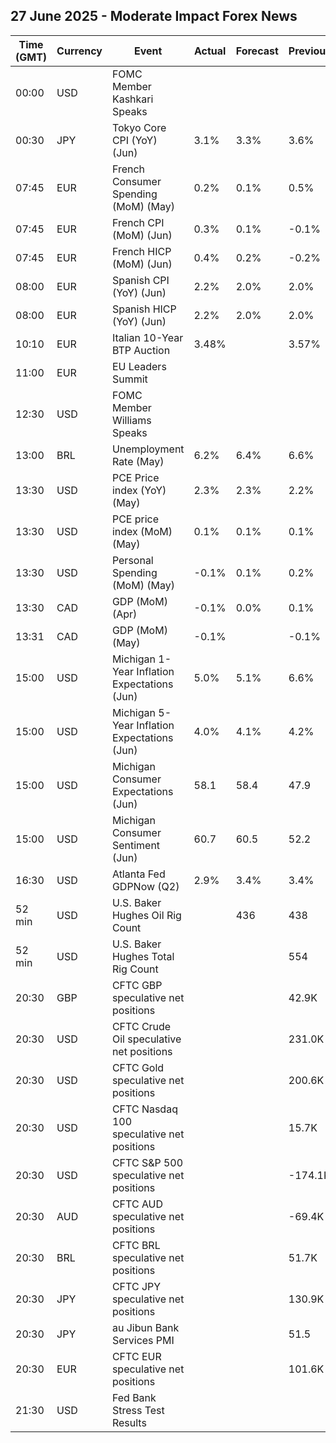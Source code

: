 ## 27 June 2025 - Moderate Impact Forex News

| Time (GMT) | Currency | Event | Actual | Forecast | Previous |
|------|----------|-------|--------|----------|----------|
| 00:00 | USD | FOMC Member Kashkari Speaks |  |  |  |
| 00:30 | JPY | Tokyo Core CPI (YoY) (Jun) | 3.1% | 3.3% | 3.6% |
| 07:45 | EUR | French Consumer Spending (MoM) (May) | 0.2% | 0.1% | 0.5% |
| 07:45 | EUR | French CPI (MoM) (Jun) | 0.3% | 0.1% | -0.1% |
| 07:45 | EUR | French HICP (MoM) (Jun) | 0.4% | 0.2% | -0.2% |
| 08:00 | EUR | Spanish CPI (YoY) (Jun) | 2.2% | 2.0% | 2.0% |
| 08:00 | EUR | Spanish HICP (YoY) (Jun) | 2.2% | 2.0% | 2.0% |
| 10:10 | EUR | Italian 10-Year BTP Auction | 3.48% |  | 3.57% |
| 11:00 | EUR | EU Leaders Summit |  |  |  |
| 12:30 | USD | FOMC Member Williams Speaks |  |  |  |
| 13:00 | BRL | Unemployment Rate (May) | 6.2% | 6.4% | 6.6% |
| 13:30 | USD | PCE Price index (YoY) (May) | 2.3% | 2.3% | 2.2% |
| 13:30 | USD | PCE price index (MoM) (May) | 0.1% | 0.1% | 0.1% |
| 13:30 | USD | Personal Spending (MoM) (May) | -0.1% | 0.1% | 0.2% |
| 13:30 | CAD | GDP (MoM) (Apr) | -0.1% | 0.0% | 0.1% |
| 13:31 | CAD | GDP (MoM) (May) | -0.1% |  | -0.1% |
| 15:00 | USD | Michigan 1-Year Inflation Expectations (Jun) | 5.0% | 5.1% | 6.6% |
| 15:00 | USD | Michigan 5-Year Inflation Expectations (Jun) | 4.0% | 4.1% | 4.2% |
| 15:00 | USD | Michigan Consumer Expectations (Jun) | 58.1 | 58.4 | 47.9 |
| 15:00 | USD | Michigan Consumer Sentiment (Jun) | 60.7 | 60.5 | 52.2 |
| 16:30 | USD | Atlanta Fed GDPNow (Q2) | 2.9% | 3.4% | 3.4% |
| 52 min | USD | U.S. Baker Hughes Oil Rig Count |  | 436 | 438 |
| 52 min | USD | U.S. Baker Hughes Total Rig Count |  |  | 554 |
| 20:30 | GBP | CFTC GBP speculative net positions |  |  | 42.9K |
| 20:30 | USD | CFTC Crude Oil speculative net positions |  |  | 231.0K |
| 20:30 | USD | CFTC Gold speculative net positions |  |  | 200.6K |
| 20:30 | USD | CFTC Nasdaq 100 speculative net positions |  |  | 15.7K |
| 20:30 | USD | CFTC S&P 500 speculative net positions |  |  | -174.1K |
| 20:30 | AUD | CFTC AUD speculative net positions |  |  | -69.4K |
| 20:30 | BRL | CFTC BRL speculative net positions |  |  | 51.7K |
| 20:30 | JPY | CFTC JPY speculative net positions |  |  | 130.9K |
| 20:30 | JPY | au Jibun Bank Services PMI |  |  | 51.5 |
| 20:30 | EUR | CFTC EUR speculative net positions |  |  | 101.6K |
| 21:30 | USD | Fed Bank Stress Test Results |  |  |  |

